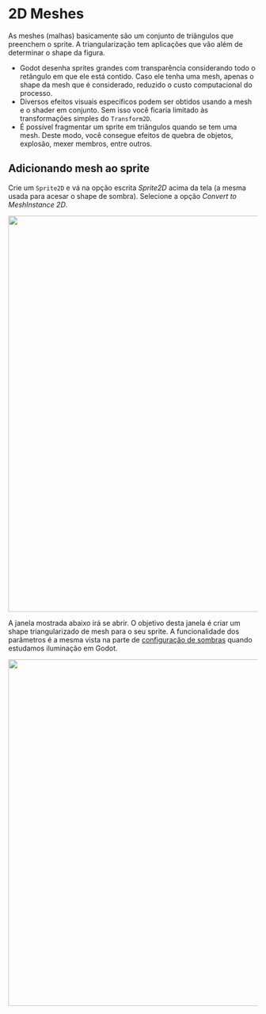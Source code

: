 # 2D Meshes

As meshes (malhas) basicamente são um conjunto de triângulos que preenchem o sprite. A triangularização tem aplicações que vão além de determinar o shape da figura.

- Godot desenha sprites grandes com transparência considerando todo o retângulo em que ele está contido. Caso ele tenha uma mesh, apenas o shape da mesh que é considerado, reduzido o custo computacional do processo.
- Diversos efeitos visuais específicos podem ser obtidos usando a mesh e o shader em conjunto. Sem isso você ficaria limitado às transformações simples do `Transform2D`.
- É possível fragmentar um sprite em triângulos quando se tem uma mesh. Deste modo, você consegue efeitos de quebra de objetos, explosão, mexer membros, entre outros.

## Adicionando mesh ao sprite

Crie um `Sprite2D` e vá na opção escrita *Sprite2D* acima da tela (a mesma usada para acesar o shape de sombra). Selecione a opção *Convert to MeshInstance 2D*.

<p align="center">
  <img src="https://github.com/user-attachments/assets/4b1bacba-21ba-4da8-b0dd-e755e4289080" width="800">
</p>

A janela mostrada abaixo irá se abrir. O objetivo desta janela é criar um shape triangularizado de mesh para o seu sprite. A funcionalidade dos parâmetros é a mesma vista na parte de [configuração de sombras](https://github.com/felipebottega/Games/tree/gh-pages/Manual/2D/Rendering/2D%20lights%20and%20shadows%20-%20Introduction#configurando-sombras) quando estudamos iluminação em Godot.

<p align="center">
  <img src="https://github.com/user-attachments/assets/610e24b6-5c72-4961-8c49-36ccd0098b51" width="700">
</p>
